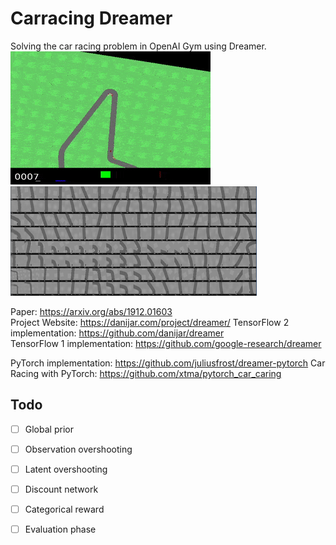 # Carracing Dreamer

Solving the car racing problem in OpenAI Gym using Dreamer.
![drive](images/drive.gif)
![reconsturction](images/reconstruction.png)

Paper: https://arxiv.org/abs/1912.01603  
Project Website: https://danijar.com/project/dreamer/
TensorFlow 2 implementation: https://github.com/danijar/dreamer  
TensorFlow 1 implementation: https://github.com/google-research/dreamer  

PyTorch implementation: https://github.com/juliusfrost/dreamer-pytorch
Car Racing with PyTorch: https://github.com/xtma/pytorch_car_caring

## Todo

- [ ] Global prior
- [ ] Observation overshooting
- [ ] Latent overshooting
- [ ] Discount network
- [ ] Categorical reward
- [ ] Evaluation phase


